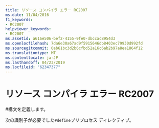 ```yaml
---
title: リソース コンパイラ エラー RC2007
ms.date: 11/04/2016
f1_keywords:
- RC2007
helpviewer_keywords:
- RC2007
ms.assetid: a616e506-bef2-4155-9fe0-dbccac8954d3
ms.openlocfilehash: 7da6e30a67ad9f5915646db8403ec79930d992fd
ms.sourcegitcommit: 0ab61bc3d2b6cfbd52a16c6ab2b97a8ea1864f12
ms.translationtype: MT
ms.contentlocale: ja-JP
ms.lasthandoff: 04/23/2019
ms.locfileid: "62347377"
---
```

# <a name="resource-compiler-error-rc2007"></a>リソース コンパイラ エラー RC2007

\#構文を定義します。

次の識別子が必要でした`#define`プリプロセス ディレクティブ。